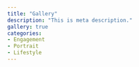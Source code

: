 ```yaml
---
title: "Gallery"
description: "This is meta description."
gallery: true
categories:
- Engagement
- Portrait
- Lifestyle
---
```

